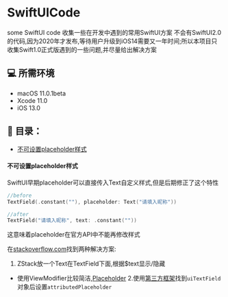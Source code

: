 # SwiftUICode
some SwiftUI code
收集一些在开发中遇到的常用SwiftUI方案
不会有SwiftUI2.0的代码,因为2020年才发布,等待用户升级到iOS14需要又一年时间;所以本项目只收集Swift1.0正式版遇到的一些问题,并尽量给出解决方案

## 💻 所需环境

- macOS 11.0.1beta
- Xcode 11.0
- iOS 13.0


## 📂 目录：
- [不可设置placeholder样式](#placeholder)





<h4 id="placeholder">不可设置placeholder样式</h4>
SwiftUI早期placeholder可以直接传入Text自定义样式,但是后期修正了这个特性

```swift
//before
TextField(.constant(""), placeholder: Text("请填入昵称"))
```
```swift
//after
TextField("请填入昵称", text: .constant(""))
```
这意味着placeholder在官方API中不能再修改样式

在[stackoverflow.com](https://stackoverflow.com/questions/57688242/swiftui-how-to-change-the-placeholder-color-of-the-textfield/61041398#61041398)找到两种解决方案:
1. ZStack放一个Text在TextField下面,根据$text显示/隐藏
* 使用ViewModifier比较简洁,[Placeholder](/placeholder/PlaceholderSolution.swift)
2.使用[第三方框架](https://github.com/siteline/SwiftUI-Introspect)找到`uiTextField`对象后设置`attributedPlaceholder`

